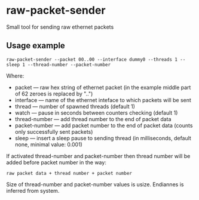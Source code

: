 # raw-packet-sender
Small tool for sending raw ethernet packets

## Usage example

``` 
raw-packet-sender --packet 00..00 --interface dummy0 --threads 1 --sleep 1 --thread-number --packet-number
```

Where:

* packet — raw hex string of ethernet packet (in the example middle part of 62 zeroes is replaced by "..")
* interface — name of the ethernet inteface to which packets will be sent 
* thread — number of spawned threads (default 1)
* watch — pause in seconds between counters checking (default 1)
* thread-number — add thread number to the end of packet data
* packet-number — add packet number to the end of packet data (counts only successfully sent packets)
* sleep — insert a sleep pause to sending thread (in milliseconds, default none, minimal value: 0.001)

If activated thread-number and packet-number then thread number will be added before packet number in the way:

```
raw packet data + thread number + packet number
```

Size of thread-number and packet-number values is usize. Endiannes is inferred from system.